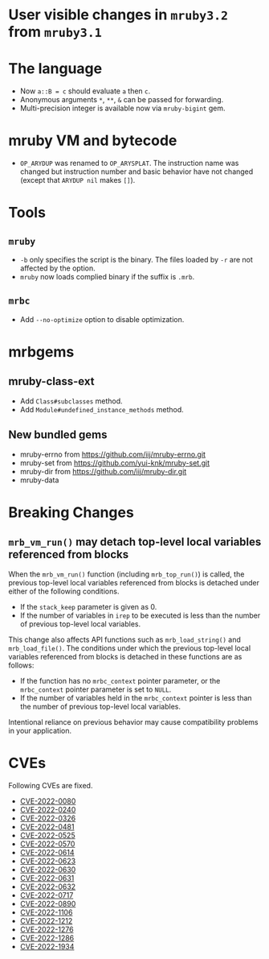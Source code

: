 # User visible changes in `mruby3.2` from `mruby3.1`

# The language

- Now `a::B = c` should evaluate `a` then `c`.
- Anonymous arguments `*`, `**`, `&` can be passed for forwarding.
- Multi-precision integer is available now via `mruby-bigint` gem.

# mruby VM and bytecode

- `OP_ARYDUP` was renamed to `OP_ARYSPLAT`. The instruction name
  was changed but instruction number and basic behavior have not
  changed (except that `ARYDUP nil` makes `[]`).

# Tools

## `mruby`

- `-b` only specifies the script is the binary. The files loaded by `-r` are not affected by the option.
- `mruby` now loads complied binary if the suffix is `.mrb`.

## `mrbc`

- Add `--no-optimize` option to disable optimization.

# mrbgems

## mruby-class-ext

- Add `Class#subclasses` method.
- Add `Module#undefined_instance_methods` method.

## New bundled gems

- mruby-errno from <https://github.com/iij/mruby-errno.git>
- mruby-set from <https://github.com/yui-knk/mruby-set.git>
- mruby-dir from <https://github.com/iij/mruby-dir.git>
- mruby-data

# Breaking Changes

## `mrb_vm_run()` may detach top-level local variables referenced from blocks

When the `mrb_vm_run()` function (including `mrb_top_run()`) is called,
the previous top-level local variables referenced from blocks is detached under either of the following conditions.

- If the `stack_keep` parameter is given as 0.
- If the number of variables in `irep` to be executed is less than the number of previous top-level local variables.

This change also affects API functions such as `mrb_load_string()` and `mrb_load_file()`.
The conditions under which the previous top-level local variables referenced from blocks is detached in these functions are as follows:

- If the function has no `mrbc_context` pointer parameter, or the `mrbc_context` pointer parameter is set to `NULL`.
- If the number of variables held in the `mrbc_context` pointer is less than the number of previous top-level local variables.

Intentional reliance on previous behavior may cause compatibility problems in your application.

# CVEs

Following CVEs are fixed.

- [CVE-2022-0080](https://www.cve.org/CVERecord?id=CVE-2022-0080)
- [CVE-2022-0240](https://www.cve.org/CVERecord?id=CVE-2022-0240)
- [CVE-2022-0326](https://www.cve.org/CVERecord?id=CVE-2022-0326)
- [CVE-2022-0481](https://www.cve.org/CVERecord?id=CVE-2022-0481)
- [CVE-2022-0525](https://www.cve.org/CVERecord?id=CVE-2022-0525)
- [CVE-2022-0570](https://www.cve.org/CVERecord?id=CVE-2022-0570)
- [CVE-2022-0614](https://www.cve.org/CVERecord?id=CVE-2022-0614)
- [CVE-2022-0623](https://www.cve.org/CVERecord?id=CVE-2022-0623)
- [CVE-2022-0630](https://www.cve.org/CVERecord?id=CVE-2022-0630)
- [CVE-2022-0631](https://www.cve.org/CVERecord?id=CVE-2022-0631)
- [CVE-2022-0632](https://www.cve.org/CVERecord?id=CVE-2022-0632)
- [CVE-2022-0717](https://www.cve.org/CVERecord?id=CVE-2022-0717)
- [CVE-2022-0890](https://www.cve.org/CVERecord?id=CVE-2022-0890)
- [CVE-2022-1106](https://www.cve.org/CVERecord?id=CVE-2022-1106)
- [CVE-2022-1212](https://www.cve.org/CVERecord?id=CVE-2022-1212)
- [CVE-2022-1276](https://www.cve.org/CVERecord?id=CVE-2022-1276)
- [CVE-2022-1286](https://www.cve.org/CVERecord?id=CVE-2022-1286)
- [CVE-2022-1934](https://www.cve.org/CVERecord?id=CVE-2022-1934)
